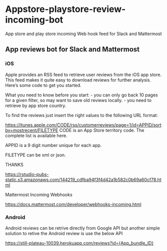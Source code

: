 # Appstore-playstore-review-incoming-bot
App store and play store incoming Web hook feed for Slack and Mattermost

## App reviews bot for Slack and Mattermost

### iOS
Apple provides an RSS feed to retrieve user reviews from the iOS app store. This feed makes it quite easy to download reviews for further analysis. Here’s some code to get you started.

What you need to know before you start: - you can only go back 10 pages for a given filter, so may want to save old reviews locally. - you need to retrieve by app store country.

To find the reviews just insert the right values to the following URL format:

https://itunes.apple.com/CODE/rss/customerreviews/page=1/id=APPID/sortby=mostrecent/FILETYPE
CODE is an App Store territory code. The complete list is available here.

APPID is a 9 digit number unique for each app.

FILETYPE can be xml or json.

THANKS

https://rstudio-pubs-static.s3.amazonaws.com/144219_cdfba94f3f4d42a1b582c0b69a60cf78.html

Mattermost Incoming Webhooks

https://docs.mattermost.com/developer/webhooks-incoming.html

### Android

Android reviews can be retrive directly from Google API but another simple solution to retive the Android review is use the below API

https://still-plateau-10039.herokuapp.com/reviews?id={App_bundle_ID}

